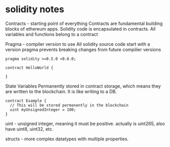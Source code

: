 # solidity notes

Contracts - starting point of everything
Contracts are fundamental building blocks of ethereum apps.
Solidity code is encapsulated in contracts.
All variables and functions belong to a contract

Pragma - compiler version to use
All solidity source code start with a version pragma
prevents breaking changes from future compilier versions

```solidity
pragma solidity >=0.5.0 <0.6.0;

contract HelloWorld {

}
```

State Variables
Permanently stored in contract storage, which means they are written to the blockchain. It is like writing to a DB. 

```solidity
contract Example {
  // This will be stored permanently in the blockchain
  uint myUnsignedInteger = 100;
}
```

uint - unsigned integer, meaning it must be positive. actually is uint265, also have uint8, uint32, etc. 

structs - more complex datatypes with multiple properties.
